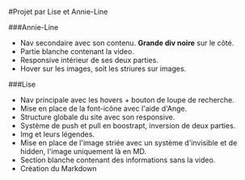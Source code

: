 #Projet par Lise et Annie-Line

###Annie-Line

* Nav secondaire avec son contenu. **Grande div noire** sur le côté.
* Partie blanche contenant la video.
* Responsive intérieur de ses deux parties.
* Hover sur les images, soit les striures sur images.

###Lise

* Nav principale avec les hovers + bouton de loupe de recherche.
* Mise en place de la font-icône avec l'aide d'Ange.
* Structure globale du site avec son responsive.
* Système de push et pull en boostrapt, inversion de deux parties.
* Img et leurs légendes.
* Mise en place de l'image striée avec un système d'invisible et de hidden, l'image uniquement là en MD.
* Section blanche contenant des informations sans la video.
* Création du Markdown